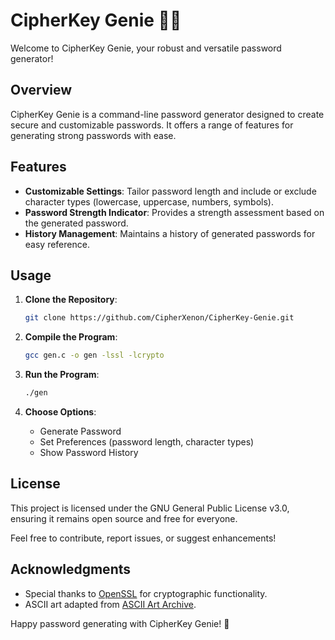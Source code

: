 # CipherKey Genie 🧞‍♂️

Welcome to CipherKey Genie, your robust and versatile password generator!

## Overview

CipherKey Genie is a command-line password generator designed to create secure and customizable passwords. It offers a range of features for generating strong passwords with ease.

## Features

- **Customizable Settings**: Tailor password length and include or exclude character types (lowercase, uppercase, numbers, symbols).
- **Password Strength Indicator**: Provides a strength assessment based on the generated password.
- **History Management**: Maintains a history of generated passwords for easy reference.

## Usage

1. **Clone the Repository**:
    ```bash
    git clone https://github.com/CipherXenon/CipherKey-Genie.git
    ```

2. **Compile the Program**:
    ```bash
    gcc gen.c -o gen -lssl -lcrypto
    ```

3. **Run the Program**:
    ```bash
    ./gen
    ```

4. **Choose Options**:
    - Generate Password
    - Set Preferences (password length, character types)
    - Show Password History

## License

This project is licensed under the GNU General Public License v3.0, ensuring it remains open source and free for everyone.

Feel free to contribute, report issues, or suggest enhancements!

## Acknowledgments

- Special thanks to [OpenSSL](https://www.openssl.org/) for cryptographic functionality.
- ASCII art adapted from [ASCII Art Archive](https://www.asciiart.eu/).

Happy password generating with CipherKey Genie! 🌟
